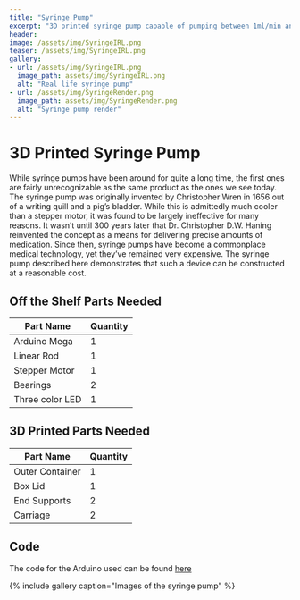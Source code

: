 ```yaml
---
title: "Syringe Pump"
excerpt: "3D printed syringe pump capable of pumping between 1ml/min and 10ml/min"
header:
image: /assets/img/SyringeIRL.png
teaser: /assets/img/SyringeIRL.png
gallery:
- url: /assets/img/SyringeIRL.png
  image_path: assets/img/SyringeIRL.png
  alt: "Real life syringe pump"
- url: /assets/img/SyringeRender.png
  image_path: assets/img/SyringeRender.png
  alt: "Syringe pump render"
---
```


# 3D Printed Syringe Pump
While syringe pumps have been around for quite a long time, the first ones are fairly unrecognizable as the same product as the ones we see today. The syringe pump was originally invented by Christopher Wren in 1656 out of a writing quill and a pig’s bladder. While this is admittedly much cooler than a stepper motor, it was found to be largely ineffective for many reasons. It wasn’t until 300 years later that Dr. Christopher D.W. Haning reinvented the concept as a means for delivering precise amounts of medication. Since then, syringe pumps have become a commonplace medical technology, yet they’ve remained very expensive. The syringe pump described here demonstrates that such a device can be constructed at a reasonable cost.

## Off the Shelf Parts Needed
| Part Name       | Quantity |
|-----------------|----------|
| Arduino Mega    | 1        |
| Linear Rod      | 1        |
| Stepper Motor   | 1        |
| Bearings        | 2        |
| Three color LED | 1        |

## 3D Printed Parts Needed 
| Part Name       | Quantity |
|-----------------|----------|
| Outer Container | 1        |
| Box Lid         | 1        |
| End Supports    | 2        |
| Carriage        | 2        |

## Code

The code for the Arduino used can be found [here](https://github.com/theannachen/DFArduinoCode)

{% include gallery caption="Images of the syringe pump" %}
